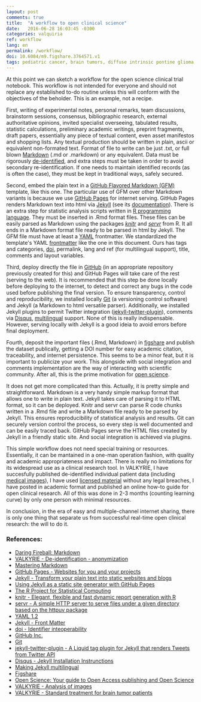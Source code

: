 ```yaml
---
layout: post
comments: true
title:  "A workflow to open clinical science"
date:   2016-06-28 16:03:45 -0300
categories: valquiria
ref: workflow
lang: en
permalink: /workflow/
doi: 10.6084/m9.figshare.3764571.v1
tags: pediatric cancer, brain tumors, diffuse intrinsic pontine glioma, clinical trial, doi, jekyll, workflow, open science
---
```


At this point we can sketch a workflow for the open science clinical trial notebook. This workflow is not intended for everyone and should not replace any established to-do routine unless this will conform with the objectives of the beholder. This is an example, not a recipe.

First, writing of experimental notes, personal remarks, team discussions, brainstorm sessions, consensus, bibliographic research, external authoritative opinions, invited specialist overseeing, tabulated results, statistic calculations, preliminary academic writings, preprint fragments, draft papers, essentially any piece of textual content, even asset manifestos and shopping lists. Any textual production should be written in plain, ascii or equivalent non-formated text. Format of file to write can be just .txt, or full blown [Markdown][mrkdwn] (.md or .markdown) or any equivalent. Data must be rigorously [de-identified][de-id], and extra steps must be taken in order to avoid secondary re-identification. If one needs to maintain identified records (as is often the case), they must be kept in traditional ways, safely secured.

Second, embed the plain text in a [GitHub Flavored Markdown (GFM)][gfm] template, like this one. The particular use of GFM over other Markdown variants is because we use [GitHub Pages][gthb-pgs] for internet serving. GitHub Pages renders Markdown text into html via [Jekyll][jkyll] (see its [documentation][gthb-pgs-jkyll]). There is an extra step for statistic analysis scripts written in [R programming language][r]. They must be inserted in .Rmd format files. These files can be easily parsed as Markdown using the packages [_knitr_][kntr] and [_servr_][srvr] from R. It all ends in a Markdown format file ready to be parsed in html by Jekyll. The GFM file must have at least a [YAML][yaml] frontmatter. We standardized the template's YAML [frontmatter][yml-frntmttr] like the one in this document. Ours has tags and categories, [doi][d], permalink, lang and ref (for multilingual support), title, comments and layout variables.

Third, deploy directly the file in [GitHub][gthb] (in an appropriate repository previously created for this) and GitHub Pages will take care of the rest (serving to the web). It is recommended that this step be done locally before deploying to the internet, to detect and correct any bugs in the code used before publishing the final version. To ensure transparency, control and reproducibility, we installed locally [Git][gt] (a versioning control software) and Jekyll (a Markdown to html versatile parser). Additionally, we installed Jekyll plugins to permit Twitter integration ([jekyll-twitter-plugin][jkyll-twttr-plgn]), comments via [Disqus][dsqs], [multilingual][mltlngl] support. None of this is really indispensable. However, serving locally with Jekyll is a good ideia to avoid errors before final deployment.

Fourth, deposit the important files (.Rmd, Markdown) in [figshare][fgshr] and publish the dataset publically, getting a DOI number for easy academic citation, traceability, and internet persistence. This seems to be a minor feat, but it is important to publicize your work. This alongside with social integration and comments implementation are the way of interacting with scientific community. After all, this is the prime motivation for [open science][opn-scnc].

It does not get more complicated than this. Actually, it is pretty simple and straightforward. Markdown is a very handy simple markup format that allows one to write in plain text. Jekyll takes care of parsing it to HTML format, so it can be deployed. Knitr and servr can parse R code chunks written in a .Rmd file and write a Markdown file ready to be parsed by Jekyll. This ensures reproducibility of statistical analysis and results. Git can securely version control the process, so every step is well documented and can be easily traced back. GitHub Pages serve the HTML files created by Jekyll in a friendly static site. And social integration is achieved via plugins.

This simple workflow does not need special training or resources. Essentially, it can be mantained in a one-man operation fashion, with quality and academic appropriateness and impact. There is really no limitations for its widespread use as a clinical research tool. In VALKYRIE, I have succesfully published de-identified individual patient data (including [medical images][mdcl]), I have used [licensed material][lcnsd] without any legal breaches, I have posted in academic format and published an online how-to guide for open clinical research. All of this was done in 2-3 months (counting learning  curve) by only one person with minimal resources.

In conclusion, in the era of easy and multiple-channel internet sharing, there is only one thing that separate us from successful real-time open clinical research: the will to do it.

### References:

- [Daring Fireball: Markdown][mrkdwn]
- [VALKYRIE - De-identification - anonymization][de-id]
- [Mastering Markdown][gfm]
- [GitHub Pages - Websites for you and your projects][gthb-pgs]
- [Jekyll - Transform your plain text into static websites and blogs][jkyll]
- [Using Jekyll as a static site generator with GitHub Pages][gthb-pgs-jkyll]
- [The R Project for Statistical Computing][r]
- [knitr - Elegant, flexible and fast dynamic report generation with R][kntr]
- [servr - A simple HTTP server to serve files under a given directory based on the httpuv package][srvr]
- [YAML 1.2][yaml]
- [Jekyll - Front Matter][yml-frntmttr]
- [doi - Identifier inteoperability][d]
- [GitHub Inc.][gthb]
- [Git][gt]
- [jekyll-twitter-plugin - A Liquid tag plugin for Jekyll that renders Tweets from Twitter API][jkyll-twttr-plgn]
- [Disqus - Jekyll Installation Instrunctions][dsqs]
- [Making Jekyll multilingual][mltlngl]
- [Figshare][fgshr]
- [Open Science: Your guide to Open Access publishing and Open Science][opn-scnc]
- [VALKYRIE - Analysis of images][mdcl]
- [VALKYRIE - Standard treatment for brain tumor patients][lcnsd]


[mrkdwn]: https://daringfireball.net/projects/markdown/
[de-id]: {{site.github.url}}/de-identification/
[gfm]: https://guides.github.com/features/mastering-markdown/
[gthb-pgs]: https://pages.github.com
[jkyll]: https://jekyllrb.com
[gthb-pgs-jkyll]: https://help.github.com/articles/using-jekyll-as-a-static-site-generator-with-github-pages/
[r]: https://www.r-project.org
[kntr]: http://yihui.name/knitr/
[srvr]: https://github.com/yihui/servr
[yaml]: http://yaml.org
[yml-frntmttr]: https://jekyllrb.com/docs/frontmatter/
[d]: https://www.doi.org/factsheets/Identifier_Interoper.html
[gthb]:https://github.com
[gt]: https://git-scm.com
[jkyll-twttr-plgn]: https://github.com/rob-murray/jekyll-twitter-plugin
[dsqs]: https://help.disqus.com/customer/portal/articles/472138-jekyll-installation-instructions
[mltlngl]: https://www.sylvaindurand.org/making-jekyll-multilingual/
[fgshr]: http://www.figshare.com
[opn-scnc]: http://openscience.com
[mdcl]: {{site.github.url}}/image-analysis/
[lcnsd]: {{site.github.url}}/standard-treatment/
